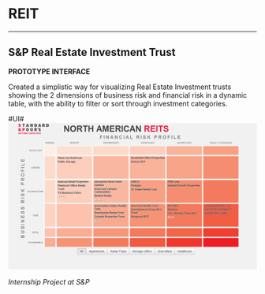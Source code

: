 # REIT #

----------

## S&P Real Estate Investment Trust ##
**PROTOTYPE INTERFACE** 

Created a simplistic way for visualizing Real Estate Investment trusts showing the 2 dimensions of business risk and financial risk in a dynamic table, with the ability to filter or sort through investment categories. 

#UI#
![](img/reit_ui.png)

*Internship Project at S&P*